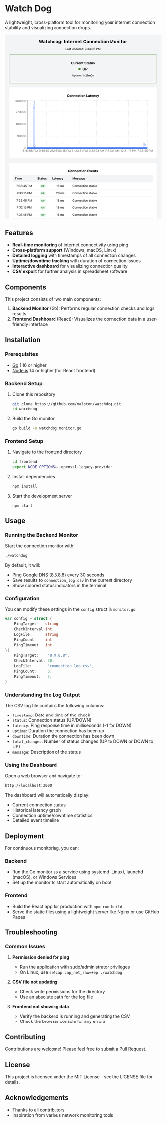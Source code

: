 # Watch Dog

A lightweight, cross-platform tool for monitoring your internet connection stability and visualizing connection drops.

![Connection Monitor Dashboard](monitor.png)

## Features

- **Real-time monitoring** of internet connectivity using ping
- **Cross-platform support** (Windows, macOS, Linux)
- **Detailed logging** with timestamps of all connection changes
- **Uptime/downtime tracking** with duration of connection issues
- **Interactive dashboard** for visualizing connection quality
- **CSV export** for further analysis in spreadsheet software

## Components

This project consists of two main components:

1. **Backend Monitor** (Go): Performs regular connection checks and logs results
2. **Frontend Dashboard** (React): Visualizes the connection data in a user-friendly interface

## Installation

### Prerequisites

- [Go](https://golang.org/dl/) 1.16 or higher
- [Node.js](https://nodejs.org/) 14 or higher (for React frontend)

### Backend Setup

1. Clone this repository

   ```sh
   git clone https://github.com/malston/watchdog.git
   cd watchdog
   ```

2. Build the Go monitor

   ```sh
   go build -o watchdog monitor.go
   ```

### Frontend Setup

1. Navigate to the frontend directory

   ```sh
   cd frontend
   export NODE_OPTIONS=--openssl-legacy-provider
   ```

2. Install dependencies

   ```sh
   npm install
   ```

3. Start the development server

   ```sh
   npm start
   ```

## Usage

### Running the Backend Monitor

Start the connection monitor with:

```sh
./watchdog
```

By default, it will:

- Ping Google DNS (8.8.8.8) every 30 seconds
- Save results to `connection_log.csv` in the current directory
- Show colored status indicators in the terminal

### Configuration

You can modify these settings in the `config` struct in `monitor.go`:

```go
var config = struct {
    PingTarget    string
    CheckInterval int
    LogFile       string
    PingCount     int
    PingTimeout   int
}{
    PingTarget:    "8.8.8.8",
    CheckInterval: 30,
    LogFile:       "connection_log.csv",
    PingCount:     3,
    PingTimeout:   5,
}
```

### Understanding the Log Output

The CSV log file contains the following columns:

- `timestamp`: Date and time of the check
- `status`: Connection status (UP/DOWN)
- `latency`: Ping response time in milliseconds (-1 for DOWN)
- `uptime`: Duration the connection has been up
- `downtime`: Duration the connection has been down
- `total_changes`: Number of status changes (UP to DOWN or DOWN to UP)
- `message`: Description of the status

### Using the Dashboard

Open a web browser and navigate to:

```sh
http://localhost:3000
```

The dashboard will automatically display:

- Current connection status
- Historical latency graph
- Connection uptime/downtime statistics
- Detailed event timeline

## Deployment

For continuous monitoring, you can:

### Backend

- Run the Go monitor as a service using systemd (Linux), launchd (macOS), or Windows Services
- Set up the monitor to start automatically on boot

### Frontend

- Build the React app for production with `npm run build`
- Serve the static files using a lightweight server like Nginx or use GitHub Pages

## Troubleshooting

### Common Issues

1. **Permission denied for ping**
   - Run the application with sudo/administrator privileges
   - On Linux, use `setcap cap_net_raw=+ep ./watchdog`

2. **CSV file not updating**
   - Check write permissions for the directory
   - Use an absolute path for the log file

3. **Frontend not showing data**
   - Verify the backend is running and generating the CSV
   - Check the browser console for any errors

## Contributing

Contributions are welcome! Please feel free to submit a Pull Request.

## License

This project is licensed under the MIT License - see the LICENSE file for details.

## Acknowledgements

- Thanks to all contributors
- Inspiration from various network monitoring tools
